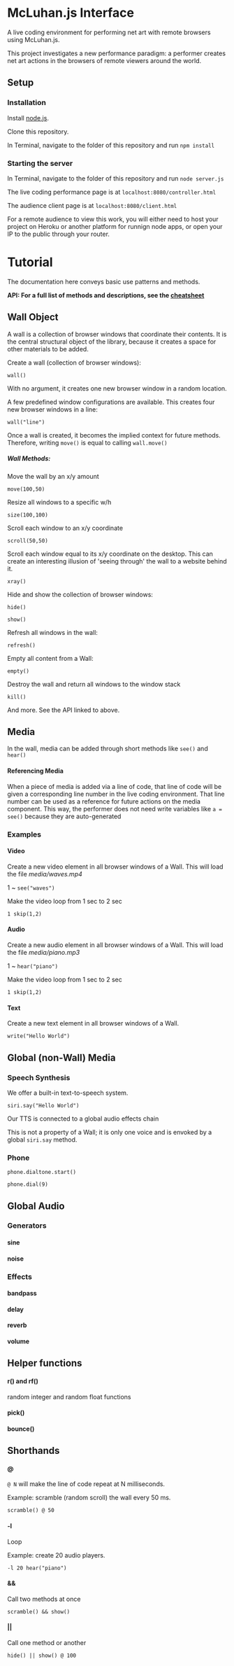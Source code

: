 # McLuhan.js Interface

A live coding environment for performing net art with remote browsers using McLuhan.js.

This project investigates a new performance paradigm: a performer creates net art actions in the browsers of remote viewers around the world.

## Setup


### Installation

Install [node.js]().

Clone this repository.

In Terminal, navigate to the folder of this repository and run `npm install`

### Starting the server

In Terminal, navigate to the folder of this repository and run `node server.js`

The live coding performance page is at `localhost:8080/controller.html`

The audience client page is at `localhost:8080/client.html`

For a remote audience to view this work, you will either need to host your project on Heroku or another platform for runnign node apps, or open your IP to the public through your router.


# Tutorial

The documentation here conveys basic use patterns and methods.

**API: For a full list of methods and descriptions, see the [cheatsheet]()**


## Wall Object

A wall is a collection of browser windows that coordinate their contents. It is the central structural object of the library, because it creates a space for other materials to be added.

Create a wall (collection of browser windows):

`wall()`

With no argument, it creates one new browser window in a random location. 

A few predefined window configurations are available. This creates four new browser windows in a line:

`wall("line")`

Once a wall is created, it becomes the implied context for future methods. Therefore, writing `move()` is equal to calling `wall.move()`

##### Wall Methods:

Move the wall by an x/y amount

`move(100,50)`

Resize all windows to a specific w/h

`size(100,100)`

Scroll each window to an x/y coordinate

`scroll(50,50)`

Scroll each window equal to its x/y coordinate on the desktop. This can create an interesting illusion of 'seeing through' the wall to a website behind it.

`xray()`

Hide and show the collection of browser windows:

`hide()`

`show()`

Refresh all windows in the wall:

`refresh()`

Empty all content from a Wall:

`empty()`

Destroy the wall and return all windows to the window stack

`kill()`

And more. See the API linked to above.

## Media

In the wall, media can be added through short methods like `see()` and `hear()`

#### Referencing Media

When a piece of media is added via a line of code, that line of code will be given a corresponding line number in the live coding environment. That line number can be used as a reference for future actions on the media component. This way, the performer does not need write variables like `a = see()` because they are auto-generated

### Examples

#### Video

Create a new video element in all browser windows of a Wall. This will load the file *media/waves.mp4*

1 ~ `see("waves")`

Make the video loop from 1 sec to 2 sec

`1 skip(1,2)`

#### Audio

Create a new audio element in all browser windows of a Wall. This will load the file *media/piano.mp3*

1 ~ `hear("piano")`

Make the video loop from 1 sec to 2 sec

`1 skip(1,2)`

#### Text

Create a new text element in all browser windows of a Wall.

`write("Hello World")`







## Global (non-Wall) Media

### Speech Synthesis

We offer a built-in text-to-speech system.

`siri.say("Hello World")`

Our TTS is connected to a global audio effects chain

This is not a property of a Wall; it is only one voice and is envoked by a global `siri.say` method.


### Phone

`phone.dialtone.start()`

`phone.dial(9)`


## Global Audio

### Generators

#### sine

#### noise

### Effects

#### bandpass

#### delay

#### reverb

#### volume


## Helper functions

#### r() and rf()

random integer and random float functions

#### pick()

#### bounce()


## Shorthands

#### @

`@ N` will make the line of code repeat at N milliseconds. 

Example: scramble (random scroll) the wall every 50 ms.

`scramble() @ 50`


#### -l

Loop

Example: create 20 audio players.

`-l 20 hear("piano")`


#### &&

Call two methods at once

`scramble() && show()`


#### ||

Call one method or another

`hide() || show() @ 100`


